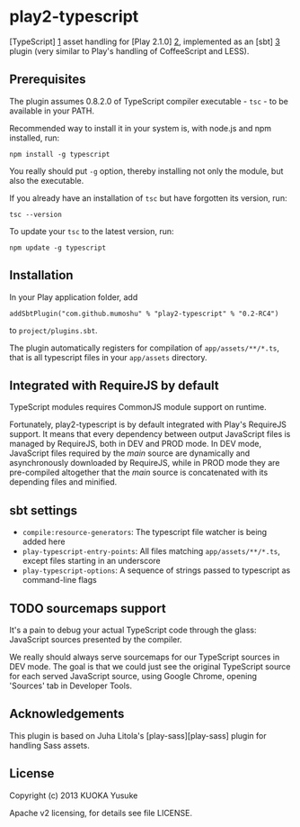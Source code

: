 play2-typescript
===========

[TypeScript] [1] asset handling for [Play 2.1.0] [2], implemented as an [sbt] [3]
plugin (very similar to Play's handling of CoffeeScript and LESS).

Prerequisites
-------------

The plugin assumes 0.8.2.0 of TypeScript compiler executable - `tsc` - to be available in your PATH.

Recommended way to install it in your system is, with node.js and npm installed, run:

    npm install -g typescript

You really should put `-g` option, thereby installing not only the module, but also the executable.

If you already have an installation of `tsc` but have forgotten its version, run:

    tsc --version

To update your `tsc` to the latest version, run:

    npm update -g typescript

Installation
------------

In your Play application folder, add

    addSbtPlugin("com.github.mumoshu" % "play2-typescript" % "0.2-RC4")

to `project/plugins.sbt`.

The plugin automatically registers for compilation of `app/assets/**/*.ts`, that is all typescript files in your `app/assets` directory.

Integrated with RequireJS by default
------------------------------------

TypeScript modules requires CommonJS module support on runtime.

Fortunately, play2-typescript is by default integrated with Play's RequireJS support.
It means that every dependency between output JavaScript files is managed by RequireJS, both in DEV and PROD mode.
In DEV mode, JavaScript files required by the *main* source are dynamically and asynchronously downloaded by RequireJS,
while in PROD mode they are pre-compiled altogether that the *main* source is concatenated with its depending files
and minified.

sbt settings
------------

  - `compile:resource-generators`: The typescript file watcher is being added here
  - `play-typescript-entry-points`: All files matching `app/assets/**/*.ts`, except files starting in an underscore
  - `play-typescript-options`: A sequence of strings passed to typescript as command-line flags

TODO sourcemaps support
-----------------------

It's a pain to debug your actual TypeScript code through the glass: JavaScript sources presented by the compiler.

We really should always serve sourcemaps for our TypeScript sources in DEV mode.
The goal is that we could just see the original TypeScript source for each served JavaScript source,
using Google Chrome, opening 'Sources' tab in Developer Tools.

Acknowledgements
----------------

This plugin is based on Juha Litola's [play-sass][play-sass] plugin for handling Sass assets.

License
-------

Copyright (c) 2013 KUOKA Yusuke

Apache v2 licensing, for details see file LICENSE.

[1]: http://www.typescriptlang.org/
[2]: http://www.playframework.org/
[3]: https://github.com/harrah/xsbt
